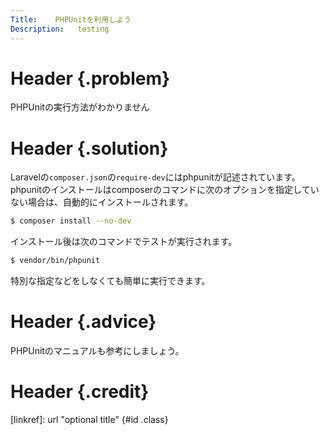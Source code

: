 ```yaml
---
Title:    PHPUnitを利用しよう
Description:   testing
---
```


# Header {.problem}
PHPUnitの実行方法がわかりません  

# Header {.solution}
Laravelの`composer.json`の`require-dev`にはphpunitが記述されています。  
phpunitのインストールはcomposerのコマンドに次のオプションを指定していない場合は、自動的にインストールされます。

```bash
$ composer install --no-dev
```

インストール後は次のコマンドでテストが実行されます。  
```bash
$ vendor/bin/phpunit
```

特別な指定などをしなくても簡単に実行できます。  


# Header {.advice}
PHPUnitのマニュアルも参考にしましょう。

# Header {.credit}

[linkref]: url "optional title" {#id .class}
